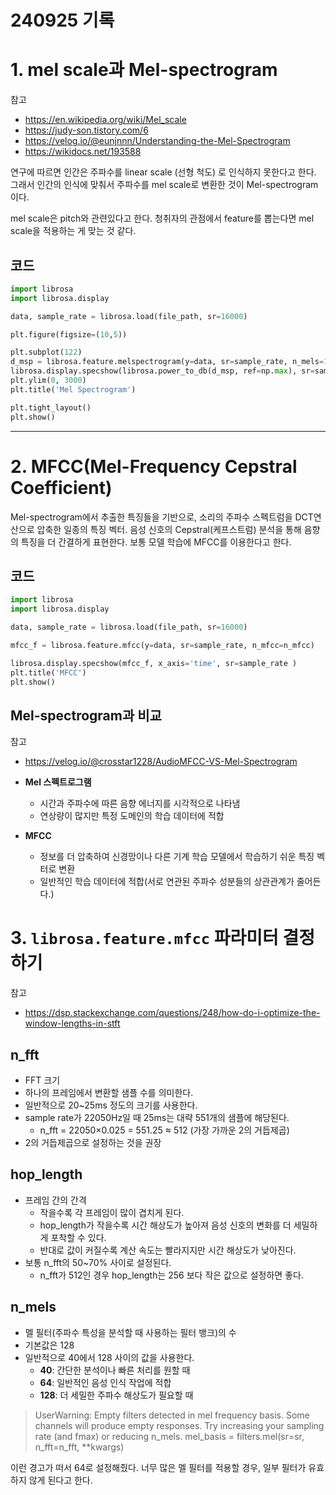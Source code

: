 # 240925 기록

# 1. mel scale과 Mel-spectrogram
참고
- https://en.wikipedia.org/wiki/Mel_scale
- https://judy-son.tistory.com/6
- https://velog.io/@eunjnnn/Understanding-the-Mel-Spectrogram
- https://wikidocs.net/193588

연구에 따르면 인간은 주파수를 linear scale (선형 척도) 로 인식하지 못한다고 한다. 그래서 인간의 인식에 맞춰서 주파수를 mel scale로 변환한 것이 Mel-spectrogram이다.

 mel scale은 pitch와 관련있다고 한다. 청취자의 관점에서 feature를 뽑는다면 mel scale을 적용하는 게 맞는 것 같다.

## 코드
```python
import librosa
import librosa.display

data, sample_rate = librosa.load(file_path, sr=16000)

plt.figure(figsize=(10,5))

plt.subplot(122)
d_msp = librosa.feature.melspectrogram(y=data, sr=sample_rate, n_mels=128)
librosa.display.specshow(librosa.power_to_db(d_msp, ref=np.max), sr=sample_rate, y_axis='mel', x_axis='time')
plt.ylim(0, 3000)
plt.title('Mel Spectrogram')

plt.tight_layout()
plt.show()
```

---

# 2. MFCC(Mel-Frequency Cepstral Coefficient)

 Mel-spectrogram에서 추출한 특징들을 기반으로, 소리의 주파수 스펙트럼을 DCT연산으로 압축한 일종의 특징 벡터. 음성 신호의 Cepstral(케프스트럼) 분석을 통해 음향의 특징을 더 간결하게 표현한다. 보통 모델 학습에 MFCC를 이용한다고 한다.

## 코드

```python
import librosa
import librosa.display

data, sample_rate = librosa.load(file_path, sr=16000)

mfcc_f = librosa.feature.mfcc(y=data, sr=sample_rate, n_mfcc=n_mfcc)

librosa.display.specshow(mfcc_f, x_axis='time', sr=sample_rate )
plt.title('MFCC')
plt.show()
```

## Mel-spectrogram과 비교

참고
- https://velog.io/@crosstar1228/AudioMFCC-VS-Mel-Spectrogram
    

- **Mel 스펙트로그램**
    - 시간과 주파수에 따른 음향 에너지를 시각적으로 나타냄
    - 연상량이 많지만 특정 도메인의 학습 데이터에 적합
- **MFCC**
    - 정보를 더 압축하여 신경망이나 다른 기계 학습 모델에서 학습하기 쉬운 특징 벡터로 변환
    - 일반적인 학습 데이터에 적합(서로 연관된 주파수 성분들의 상관관계가 줄어든다.)


# 3. `librosa.feature.mfcc` 파라미터 결정하기
참고
- https://dsp.stackexchange.com/questions/248/how-do-i-optimize-the-window-lengths-in-stft
    

## n_fft
- FFT 크기
- 하나의 프레임에서 변환할 샘플 수를 의미한다.
- 일반적으로 20~25ms 정도의 크기를 사용한다.
- sample rate가 22050Hz일 때 25ms는 대략 551개의 샘플에 해당된다.
    - n_fft = 22050×0.025 = 551.25 ≈ 512 (가장 가까운 2의 거듭제곱)
- 2의 거듭제곱으로 설정하는 것을 권장

## hop_length
- 프레임 간의 간격
    - 작을수록 각 프레임이 많이 겹치게 된다.
    - hop_length가 작을수록 시간 해상도가 높아져 음성 신호의 변화를 더 세밀하게 포착할 수 있다.
    - 반대로 값이 커질수록 계산 속도는 빨라지지만 시간 해상도가 낮아진다.
- 보통 n_fft의 50~70% 사이로 설정된다.
    - n_fft가 512인 경우 hop_length는 256 보다 작은 값으로 설정하면 좋다.

## n_mels
- 멜 필터(주파수 특성을 분석할 때 사용하는 필터 뱅크)의 수
- 기본값은 128
- 일반적으로 40에서 128 사이의 값을 사용한다.
    - **40**: 간단한 분석이나 빠른 처리를 원할 때
    - **64**: 일반적인 음성 인식 작업에 적합
    - **128**: 더 세밀한 주파수 해상도가 필요할 때
> UserWarning: Empty filters detected in mel frequency
basis. Some channels will produce empty responses. Try increasing your sampling
rate (and fmax) or reducing n_mels.
mel_basis = filters.mel(sr=sr, n_fft=n_fft, **kwargs)
> 
이런 경고가 떠서 64로 설정해줬다. 너무 많은 멜 필터를 적용할 경우, 일부 필터가 유효하지 않게 된다고 한다.